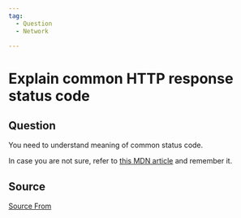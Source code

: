 ```yaml
---
tag:
  - Question
  - Network

---
```

  
# Explain common HTTP response status code

## Question
You need to understand meaning of common status code.

In case you are not sure, refer to [this MDN article](https://developer.mozilla.org/en-US/docs/Web/HTTP/Status) and remember it.




##  Source
[Source From](https://bigfrontend.dev/question/Explain-common-HTTP-response-status-code)

  